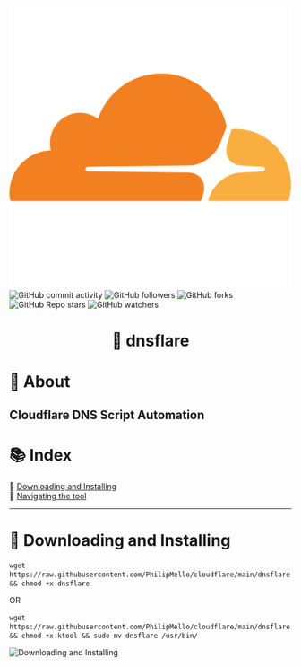<img src="media/cloudflare-logo-512px.png" align="right">

![GitHub commit activity](https://img.shields.io/github/commit-activity/t/philipmello/cloudflare?style=for-the-badge&logo=github&logoSize=auto&labelColor=%238000ff&color=%23bf00ff)
![GitHub followers](https://img.shields.io/github/followers/philipmello?style=for-the-badge&labelColor=%2300bfff&color=%23bf00ff)
![GitHub forks](https://img.shields.io/github/forks/philipmello/cloudflare?style=for-the-badge&labelColor=%2300bfff&color=%23bf00ff)
![GitHub Repo stars](https://img.shields.io/github/stars/philipmello/cloudflare?style=for-the-badge&labelColor=%23bf00ff)
![GitHub watchers](https://img.shields.io/github/watchers/philipmello/cloudflare?style=for-the-badge&labelColor=%23bf00ff&link=https%3A%2F%2Fgithub.com%2FPhilipMello%2Fcloudflare%2Fwatchers)


# <p align="center">🔧 dnsflare</p>

# 📝 About
## Cloudflare DNS Script Automation

# 📚 Index
🔖 [Downloading and Installing](#-downloading-and-installing)<br>
🔖 [Navigating the tool](#-navigating-the-tool)<br>

---
# 🔧 Downloading and Installing

```
wget https://raw.githubusercontent.com/PhilipMello/cloudflare/main/dnsflare && chmod +x dnsflare
```
OR
```
wget https://raw.githubusercontent.com/PhilipMello/cloudflare/main/dnsflare && chmod +x ktool && sudo mv dnsflare /usr/bin/
```

![Downloading and Installing](media/dnsflare.gif)